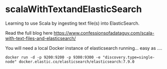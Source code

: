 # scalaWithTextandElasticSearch
Learning to use Scala by ingesting text file(s) into ElasticSearch.

Read the full blog here https://www.confessionsofadataguy.com/scala-with-text-files-and-elasticsearch/

You will need a local Docker instance of elasticsearch running... easy as ....

`docker run -d -p 9200:9200 -p 9300:9300 -e "discovery.type=single-node" docker.elastic.co/elasticsearch/elasticsearch:7.9.0`


